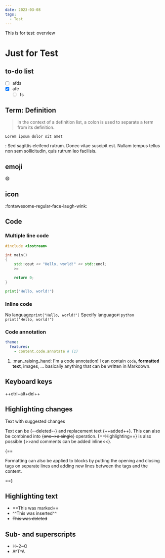 ```yaml
---
date: 2023-03-08
tags:
  - Test
---
```


This is for test: overview

# Just for Test

## to-do list
- [ ] afds
- [x] afe
    - [ ] fs

## Term: Definition
> In the context of a definition list, a colon is used to separate a term from its definition.

`Lorem ipsum dolor sit amet`

:   Sed sagittis eleifend rutrum. Donec vitae suscipit est. Nullam tempus
    tellus non sem sollicitudin, quis rutrum leo facilisis.

## emoji
:smile:

## icon
:fontawesome-regular-face-laugh-wink:

<!-- !!! tip !!! -->
## Code
### Multiple line code
``` cpp title="Hello.cpp"
#include <iostream>

int main()
{
    std::cout << "Hello, world!" << std::endl;
    >=

    return 0;
}
```

``` python title="Hello.py"
print("Hello, world!")
```

### Inline code
No language`print("Hello, world!")`
Specify language`#!python print("Hello, world!")`

### Code annotation
``` yaml
theme:
  features:
    - content.code.annotate # (1)
```

1.  :man_raising_hand: I'm a code annotation! I can contain `code`, __formatted
    text__, images, ... basically anything that can be written in Markdown.


## Keyboard keys
++ctrl+alt+del++

## Highlighting changes
Text with suggested changes

Text can be {--deleted--} and replacement text {++added++}. This can also be
combined into {~~one~>a single~~} operation. {==Highlighting==} is also
possible {>>and comments can be added inline<<}.

{==

Formatting can also be applied to blocks by putting the opening and closing
tags on separate lines and adding new lines between the tags and the content.

==}

## Highlighting text
- ==This was marked==
- ^^This was inserted^^
- ~~This was deleted~~

## Sub- and superscripts
- H~2~O
- A^T^A